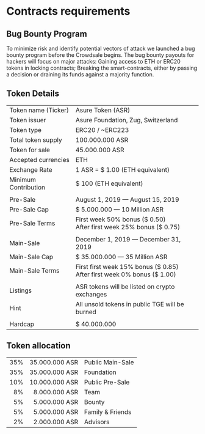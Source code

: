 # Contracts requirements 

## Bug Bounty Program
To minimize risk and identify potential vectors of attack we launched a bug bounty program before the
Crowdsale begins. The bug bounty payouts for hackers will focus on major attacks:
Gaining access to ETH or ERC20 tokens in locking contracts; 
Breaking the smart-contracts, either by passing a decision or draining its funds against a majority function. 

## Token Details
|||
|---|---|
|Token name (Ticker)   | Asure Token (ASR)  |
|Token issuer          | Asure Foundation, Zug, Switzerland  |
|Token type            | ERC20 / ~ERC223   |
|Total token supply    | 100.000.000 ASR  |
|Token for sale        | 45.000.000 ASR  |
|Accepted currencies   | ETH  |
|Exchange Rate         | 1 ASR = $ 1.00 (ETH equivalent)  |
|Minimum Contribution  | $ 100 (ETH equivalent)   |
|||
|Pre-Sale              | August 1, 2019 — August 15, 2019  |
|Pre-Sale Cap          | $ 5.000.000 — 10 Million ASR  |
|Pre-Sale Terms        | First week 50% bonus ($ 0.50) <br/> After first week 25% bonus ($ 0.75) |
|||
|Main-Sale             | December 1, 2019 — December 31, 2019|
|Main-Sale Cap         | $ 35.000.000 — 35 Million ASR|
|Main-Sale Terms       | First first week 15% bonus ($ 0.85) <br/> After first week 0% bonus ($ 1.00)|
|||
|Listings | ASR tokens will be listed on crypto exchanges  |
|Hint  | All unsold tokens in public TGE will be burned   |
|||
|Hardcap    | $ 40.000.000  |

## Token allocation
 
||||
|---:|---:|---|
| 35% |  35.000.000 ASR | Public Main-Sale|
| 35% |  35.000.000 ASR | Foundation|
| 10% |  10.000.000 ASR | Public Pre-Sale |
| 8%  |   8.000.000 ASR | Team |
| 5%  |   5.000.000 ASR | Bounty |
| 5%  |   5.000.000 ASR | Family & Friends |
| 2%  |   2.000.000 ASR | Advisors |
